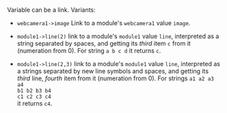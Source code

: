 Variable can be a link. Variants:
* `webcamera1->image` 
 Link to a module's `webcamera1` value `image`.

* `module1->line(2)` 
link to a module's `module1` value `line`, interpreted as a string separated by spaces, and getting its *third* item `c` from it (numeration from 0). 
For string `a b c d`  it returns `c`.

* `module1->line(2,3)`
link to a module's `module1` value `line`, interpreted as a strings separated by new line symbols and spaces, and getting its *third* line, *fourth* item from it (numeration from 0).
For strings 
`a1 a2 a3 a4`    
`b1 b2 b3 b4`    
`c1 c2 c3 c4`    
it returns `c4`.